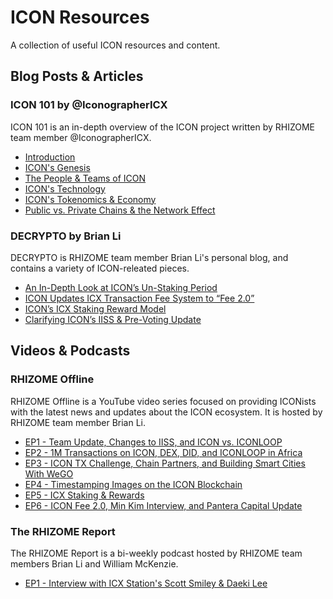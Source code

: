 # ICON Resources
A collection of useful ICON resources and content.

## Blog Posts & Articles
### ICON 101 by @IconographerICX
ICON 101 is an in-depth overview of the ICON project written by RHIZOME team member @IconographerICX.
* [Introduction](https://rhizomeicx.com/icon-101-introduction/)
* [ICON's Genesis](https://rhizomeicx.com/icon-101-icons-genesis/)
* [The People & Teams of ICON](https://rhizomeicx.com/icon-101-the-people-team/)
* [ICON's Technology](https://rhizomeicx.com/icon-101-icons-technology/)
* [ICON's Tokenomics & Economy](https://rhizomeicx.com/icon-101-icon-tokenomics-economy/)
* [Public vs. Private Chains & the Network Effect](https://rhizomeicx.com/icon-101-public-vs-private-chains-the-network-effect/)

### DECRYPTO by Brian Li
DECRYPTO is RHIZOME team member Brian Li's personal blog, and contains a variety of ICON-releated pieces.
* [An In-Depth Look at ICON’s Un-Staking Period](https://decrypto.net/an-in-depth-look-at-icons-un-staking-period/?source=github)
* [ICON Updates ICX Transaction Fee System to “Fee 2.0”](https://decrypto.net/icon-updates-icx-transaction-fee-system-to-fee-2-0/?source=github)
* [ICON’s ICX Staking Reward Model](https://decrypto.net/icons-icx-staking-reward-model/?source=github)
* [Clarifying ICON’s IISS & Pre-Voting Update](https://decrypto.net/clarifying-icons-iiss-pre-voting-update/?source=github)

## Videos & Podcasts

### RHIZOME Offline
RHIZOME Offline is a YouTube video series focused on providing ICONists with the latest news and updates about the ICON ecosystem. It is hosted by RHIZOME team member Brian Li.
* [EP1 - Team Update, Changes to IISS, and ICON vs. ICONLOOP](https://www.youtube.com/watch?v=0QX7VuqC1xw)
* [EP2 - 1M Transactions on ICON, DEX, DID, and ICONLOOP in Africa](https://www.youtube.com/watch?v=7aRhMneKXWM)
* [EP3 - ICON TX Challenge, Chain Partners, and Building Smart Cities With WeGO](https://www.youtube.com/watch?v=h6wAAOPMcgM)
* [EP4 - Timestamping Images on the ICON Blockchain](https://www.youtube.com/watch?v=AK5r-1gwMN8)
* [EP5 - ICX Staking & Rewards](https://www.youtube.com/watch?v=brHPoABY8sI)
* [EP6 - ICON Fee 2.0, Min Kim Interview, and Pantera Capital Update](https://www.youtube.com/watch?v=luWU9_XhCDI)

### The RHIZOME Report
The RHIZOME Report is a bi-weekly podcast hosted by RHIZOME team members Brian Li and William McKenzie.
* [EP1 - Interview with ICX Station's Scott Smiley & Daeki Lee](https://rhizomeicx.com/the-rhizome-report-episode-1/)
